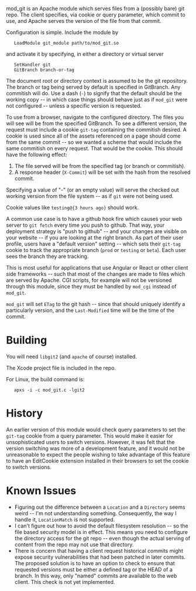
mod_git is an Apache module which serves files from a (possibly bare) git repo.  The client specifies, via cookie or query parameter, which commit to use, and Apache serves the version of the file from that commit.

Configuration is simple.  Include the module by

```
   LoadModule git_module path/to/mod_git.so
```

and activate it by specifying, in either a directory or virtual server

```
   SetHandler git
   GitBranch branch-or-tag
```

The document root or directory context is assumed to be the git repository.  The branch or tag being served by default is specified in GitBranch.  Any commitish will do.  Use a dash (`-`) to signify that the default should be the working copy -- in which case things should behave just as if `mod_git` were not configured -- unless a specific version is requested.

To use from a browser, navigate to the configured directory.  The files you will see will be from the specified GitBranch.  To see a different version, the request must include a cookie `git-tag` containing the commitish desired.  A cookie is used since all of the assets referenced on a page should come from the same commit -- so we wanted a scheme that would include the same commitish on every request.  That would be the cookie.  This should have the following effect:

1.  The file served will be from the specified tag (or branch or commitish).
2.  A response header (`X-Commit`) will be set with the hash from the resolved commit.

Specifying a value of "-" (or an empty value) will serve the checked out working version from the file system -- as if `git` were not being used.

Cookie values like `testing@{3 hours ago}` should work.

A common use case is to have a github hook fire which causes your web server to `git fetch` every time you push to github.  That way, your deployment strategy is "push to github" -- and your changes are visible on your website -- if you are looking at the right branch.  As part of their user profile, users have a "default version" setting -- which sets their `git-tag` cookie to track the appropriate branch (`prod` or `testing` or `beta`).  Each user sees the branch they are tracking.

This is most useful for applications that use Angular or React or other client side frameworks -- such that most of the changes are made to files which are served by Apache.  CGI scripts, for example will not be versioned through this module, since they must be handled by `mod_cgi` instead of `mod_git`.

`mod_git` will set `ETag` to the git hash -- since that should uniquely identify a particularly version, and the `Last-Modified` time will be the time of the commit.

Building
========

You will need `libgit2` (and `apache` of course) installed.

The Xcode project file is included in the repo.

For Linux, the build command is:

```
   apxs -i -c mod_git.c -lgit2
```

History
=======

An earlier version of this module would check query parameters to set the `git-tag` cookie from a query parameter.  This would make it easier for unsophisticated users to switch versions.  However, it was felt that the version switching was more of a development feature, and it would not be unreasonable to expect the people wishing to take advantage of this feature to have an EditCookie extension installed in their browsers to set the cookie to switch versions.

Known Issues
============

- Figuring out the difference between a `Location` and a `Directory` seems weird -- I'm not understanding something.   Consequently, the way I handle it, `LocationMatch` is not supported.
- I can't figure out how to avoid the default filesystem resolution -- so the file based security model is in effect.  This means you need to configure the directory access for the git repo -- even though the actual serving of content from the repo may not use that directory.
- There is concern that having a client request historical commits might expose security vulnerabilities that had been patched in later commits.  The proposed solution is to have an option to check to ensure that requested versions must be either a defined tag or the HEAD of a branch.  In this way, only "named" commits are available to the web client.  This check is not yet implemented.


